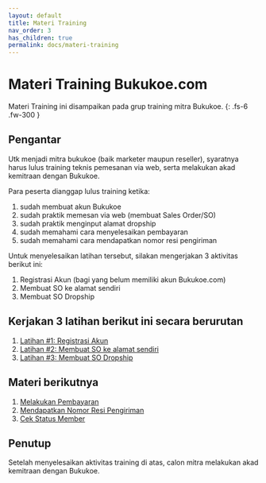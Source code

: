 ```yaml
---
layout: default
title: Materi Training
nav_order: 3
has_children: true
permalink: docs/materi-training
---
```


# Materi Training Bukukoe.com
Materi Training ini disampaikan pada grup training mitra Bukukoe. {: .fs-6 .fw-300 }

## Pengantar 
Utk menjadi mitra bukukoe (baik marketer maupun reseller), syaratnya harus lulus training teknis pemesanan via web, serta melakukan akad kemitraan dengan Bukukoe. 

Para peserta dianggap lulus training ketika:
1. sudah membuat akun Bukukoe
2. sudah praktik memesan via web (membuat Sales Order/SO)
3. sudah praktik menginput alamat dropship
4. sudah memahami cara menyelesaikan pembayaran
5. sudah memahami cara mendapatkan nomor resi pengiriman

Untuk menyelesaikan latihan tersebut, silakan mengerjakan 3 aktivitas berikut ini:
1. Registrasi Akun (bagi yang belum memiliki akun Bukukoe.com)
2. Membuat SO ke alamat sendiri
3. Membuat SO Dropship

## Kerjakan 3 latihan berikut ini secara berurutan
1. [Latihan #1: Registrasi Akun](/docs/materi-training/1-registrasi-akun-bukukoe/)
2. [Latihan #2: Membuat SO ke alamat sendiri](/docs/materi-training/2-membuat-so/)
3. [Latihan #3: Membuat SO Dropship](/docs/materi-training/3-membuat-so-dropship/)

## Materi berikutnya 
1. [Melakukan Pembayaran](/docs/materi-training/4-melakukan-pembayaran/)
2. [Mendapatkan Nomor Resi Pengiriman](/docs/materi-training/5-mendapatkan-nomor-resi/)
3. [Cek Status Member](/docs/materi-training/6-cek-status-member/)

## Penutup
Setelah menyelesaikan aktivitas training di atas, calon mitra melakukan akad kemitraan dengan Bukukoe.
